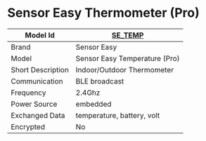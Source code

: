 # Sensor Easy Thermometer (Pro)

|Model Id|[SE_TEMP](https://github.com/theengs/decoder/blob/development/src/devices/SE_TEMP_json.h)|
|-|-|
|Brand|Sensor Easy|
|Model|Sensor Easy Temperature (Pro)|
|Short Description|Indoor/Outdoor Thermometer|
|Communication|BLE broadcast|
|Frequency|2.4Ghz|
|Power Source|embedded|
|Exchanged Data|temperature, battery, volt|
|Encrypted|No|
